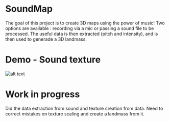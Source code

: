# SoundMap
The goal of this project is to create 3D maps using the power of music! Two options are available : recording via a mic or passing a sound file to be processed. The useful data is then extracted (pitch and intensity), and is then used to generade a 3D landmass.

# Demo - Sound texture
![alt text](https://github.com/Kos-Tac/SoundMap/blob/master/Assets/Misc/Demo.gif)

# Work in progress
Did the data extraction from sound and texture creation from data. Need to correct mistakes on texture scaling and create a landmass from it.